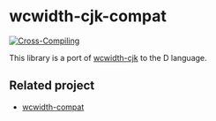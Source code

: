 # wcwidth-cjk-compat

[![Cross-Compiling](https://github.com/dokutoku/wcwidth-cjk-compat/actions/workflows/cross-compiling.yml/badge.svg)](https://github.com/dokutoku/wcwidth-cjk-compat/actions/workflows/cross-compiling.yml)

This library is a port of [wcwidth-cjk](https://github.com/fumiyas/wcwidth-cjk) to the D language.

## Related project

- [wcwidth-compat](https://gitlab.com/dokutoku/wcwidth-compat)
